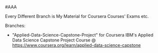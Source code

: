 #AAA

Every Different Branch is My Material for Coursera Courses' Exams etc.

Branches:

- "Applied-Data-Science-Capstone-Project" for Coursera IBM's Applied Data Science Capstone Project Course @ https://www.coursera.org/learn/applied-data-science-capstone
